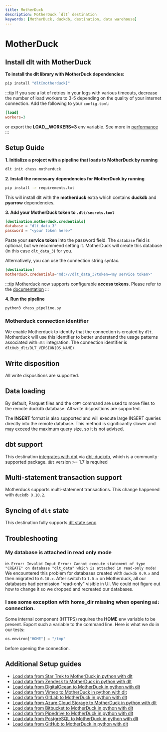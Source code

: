 ```yaml
---
title: MotherDuck
description: MotherDuck `dlt` destination
keywords: [MotherDuck, duckdb, destination, data warehouse]
---
```


# MotherDuck

## Install dlt with MotherDuck
**To install the dlt library with MotherDuck dependencies:**
```sh
pip install "dlt[motherduck]"
```

:::tip
If you see a lot of retries in your logs with various timeouts, decrease the number of load workers to 3-5 depending on the quality of your internet connection. Add the following to your `config.toml`:
```toml
[load]
workers=3
```
or export the **LOAD__WORKERS=3** env variable. See more in [performance](../../reference/performance.md)
:::

## Setup Guide

**1. Initialize a project with a pipeline that loads to MotherDuck by running**
```sh
dlt init chess motherduck
```

**2. Install the necessary dependencies for MotherDuck by running**
```sh
pip install -r requirements.txt
```

This will install dlt with the **motherduck** extra which contains **duckdb** and **pyarrow** dependencies.

**3. Add your MotherDuck token to `.dlt/secrets.toml`**
```toml
[destination.motherduck.credentials]
database = "dlt_data_3"
password = "<your token here>"
```
Paste your **service token** into the password field. The `database` field is optional, but we recommend setting it. MotherDuck will create this database (in this case `dlt_data_3`) for you.

Alternatively, you can use the connection string syntax.
```toml
[destination]
motherduck.credentials="md:///dlt_data_3?token=<my service token>"
```

:::tip
Motherduck now supports configurable **access tokens**. Please refer to the [documentation](https://motherduck.com/docs/key-tasks/authenticating-to-motherduck/#authentication-using-an-access-token)
:::

**4. Run the pipeline**
```sh
python3 chess_pipeline.py
```

### Motherduck connection identifier
We enable Motherduck to identify that the connection is created by `dlt`. Motherduck will use this identifier to better understand the usage patterns
associated with `dlt` integration. The connection identifier is `dltHub_dlt/DLT_VERSION(OS_NAME)`.

## Write disposition
All write dispositions are supported.

## Data loading
By default, Parquet files and the `COPY` command are used to move files to the remote duckdb database. All write dispositions are supported.

The **INSERT** format is also supported and will execute large INSERT queries directly into the remote database. This method is significantly slower and may exceed the maximum query size, so it is not advised.

## dbt support
This destination [integrates with dbt](../transformations/dbt/dbt.md) via [dbt-duckdb](https://github.com/jwills/dbt-duckdb), which is a community-supported package. `dbt` version >= 1.7 is required

## Multi-statement transaction support
Motherduck supports multi-statement transactions. This change happened with `duckdb 0.10.2`.

## Syncing of `dlt` state
This destination fully supports [dlt state sync](../../general-usage/state#syncing-state-with-destination).

## Troubleshooting

### My database is attached in read only mode
ie. `Error: Invalid Input Error: Cannot execute statement of type "CREATE" on database "dlt_data" which is attached in read-only mode!`
We encountered this problem for databases created with `duckdb 0.9.x` and then migrated to `0.10.x`. After switch to `1.0.x` on Motherduck, all our databases had permission "read-only" visible in UI. We could not figure out how to change it so we dropped and recreated our databases.

### I see some exception with home_dir missing when opening `md:` connection.
Some internal component (HTTPS) requires the **HOME** env variable to be present. Export such a variable to the command line. Here is what we do in our tests:
```py
os.environ["HOME"] = "/tmp"
```
before opening the connection.


## Additional Setup guides
- [Load data from Star Trek to MotherDuck in python with dlt](https://dlthub.com/docs/pipelines/startrek/load-data-with-python-from-startrek-to-motherduck)
- [Load data from Zendesk to MotherDuck in python with dlt](https://dlthub.com/docs/pipelines/zendesk/load-data-with-python-from-zendesk-to-motherduck)
- [Load data from DigitalOcean to MotherDuck in python with dlt](https://dlthub.com/docs/pipelines/digitalocean/load-data-with-python-from-digitalocean-to-motherduck)
- [Load data from Vimeo to MotherDuck in python with dlt](https://dlthub.com/docs/pipelines/vimeo/load-data-with-python-from-vimeo-to-motherduck)
- [Load data from GitLab to MotherDuck in python with dlt](https://dlthub.com/docs/pipelines/gitlab/load-data-with-python-from-gitlab-to-motherduck)
- [Load data from Azure Cloud Storage to MotherDuck in python with dlt](https://dlthub.com/docs/pipelines/filesystem-az/load-data-with-python-from-filesystem-az-to-motherduck)
- [Load data from Bitbucket to MotherDuck in python with dlt](https://dlthub.com/docs/pipelines/bitbucket/load-data-with-python-from-bitbucket-to-motherduck)
- [Load data from Pipedrive to MotherDuck in python with dlt](https://dlthub.com/docs/pipelines/pipedrive/load-data-with-python-from-pipedrive-to-motherduck)
- [Load data from PostgreSQL to MotherDuck in python with dlt](https://dlthub.com/docs/pipelines/sql_database_postgres/load-data-with-python-from-sql_database_postgres-to-motherduck)
- [Load data from GitHub to MotherDuck in python with dlt](https://dlthub.com/docs/pipelines/github/load-data-with-python-from-github-to-motherduck)

